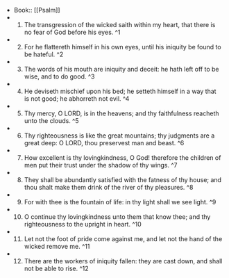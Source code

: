 - Book:: [[Psalm]]
- 1. The transgression of the wicked saith within my heart, that there is no fear of God before his eyes. ^1
- 2. For he flattereth himself in his own eyes, until his iniquity be found to be hateful. ^2
- 3. The words of his mouth are iniquity and deceit: he hath left off to be wise, and to do good. ^3
- 4. He deviseth mischief upon his bed; he setteth himself in a way that is not good; he abhorreth not evil. ^4
- 5. Thy mercy, O LORD, is in the heavens; and thy faithfulness reacheth unto the clouds. ^5
- 6. Thy righteousness is like the great mountains; thy judgments are a great deep: O LORD, thou preservest man and beast. ^6
- 7. How excellent is thy lovingkindness, O God! therefore the children of men put their trust under the shadow of thy wings. ^7
- 8. They shall be abundantly satisfied with the fatness of thy house; and thou shalt make them drink of the river of thy pleasures. ^8
- 9. For with thee is the fountain of life: in thy light shall we see light. ^9
- 10. O continue thy lovingkindness unto them that know thee; and thy righteousness to the upright in heart. ^10
- 11. Let not the foot of pride come against me, and let not the hand of the wicked remove me. ^11
- 12. There are the workers of iniquity fallen: they are cast down, and shall not be able to rise. ^12
